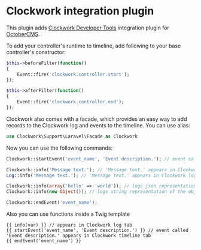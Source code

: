 # Clockwork integration plugin

This plugin adds [Clockwork Developer Tools](https://github.com/itsgoingd/clockwork) integration plugin for [OctoberCMS](http://octobercms.com).

To add your controller's runtime to timeline, add following to your base controller's constructor:

```php
$this->beforeFilter(function()
{
	Event::fire('clockwork.controller.start');
});

$this->afterFilter(function()
{
	Event::fire('clockwork.controller.end');
});
```

Clockwork also comes with a facade, which provides an easy way to add records to the Clockwork log and events to the timeline. You can use alias:

```php
use Clockwork\Support\Laravel\Facade as Clockwork
```

Now you can use the following commands:

```php
Clockwork::startEvent('event_name', 'Event description.'); // event called 'Event description.' appears in Clockwork timeline tab

Clockwork::info('Message text.'); // 'Message text.' appears in Clockwork log tab
Log::info('Message text.'); // 'Message text.' appears in Clockwork log tab as well as application log file

Clockwork::info(array('hello' => 'world')); // logs json representation of the array
Clockwork::info(new Object()); // logs string representation of the objects if the object implements __toString magic method, logs json representation of output of toArray method if the object implements it, if neither is the case, logs json representation of the object cast to array

Clockwork::endEvent('event_name');
```

Also you can use functions inside a Twig template

```twig
{{ info(var) }} // appears in Clockwork log tab
{{ startEvent('event_name', 'Event description.') }} // event called 'Event description.' appears in Clockwork timeline tab
{{ endEvent('event_name') }}
```